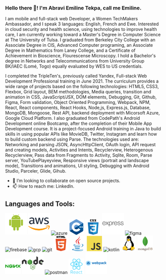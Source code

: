 ### Hello there 👋! I'm Abravi Emiline Tekpa, call me Emiline.


I am mobile and full-stack web Developer, a Women TechMakers Ambassador, and I speak 3 languages: English, French and Ewe. Interested in cloud security and health science, using technologies to improve health care, I am currently working toward a Master's Degree in Computer Science at The University of Tulsa.
I graduated from Berkeley City College with an Associate Degree in CIS, Advanced Computer programing, an Associate Degree in Mathematics from Laney College, and a Certificate of Achievement in Bioscience, Flourescense Microscopy. I hold a Bachelor's degree in Networks and Telecommunications from University Group BK/IAEC (Lomé, Togo) equally evaluated by WES to US credentials.

I completed the TripleTen's, previously called Yandex, Full-stack Web Development Professional training in June 2021. The curriculum provides a wide range of projects based on the following technologies: HTML5, CSS3, Flexbox, Grid layout, BEM methodologies, Media queries, transition and animation in CSS, JavaScript/JSX, DOM elements, Debugging, Git, Github, Figma, Form validation, Object Oriented Programming, Webpack, NPM, React, React components, React Hooks, Node,js, Express.js, Database, MongoDB, Mongoose, Rest API, backend deployment with Micorsoft Azure, Google Cloud Platform.
I also graduated from CodePath's Android Development online Bootcamp, after the completion of their Mobile App Development course. It is a project-focused Android training in Java to build skills in using popular APIs like MovieDB, Twitter, Instagram and learn how to build custom backend using Parse. The technologies used are: Networking and parsing JSON, AsyncHttpClient, OAuth login, API request and creating models, Activities and Intents, Recyclerview, Heterogenous Recyclerview, Pass data from Fragments to Activity, Sqlite, Room, Parse server, YouTubePlayeyview, Responsive views (portrait and landscape mode), Transitions and animations, UI styling, Debugging with Android Studio, Parceler, Glide, Gihub.

- 👯 I’m looking to collaborate on open source projects.
- 📫 How to reach me: LinkedIn.


## Languages and Tools:

[](https://developer.android.com)<img src="https://raw.githubusercontent.com/devicons/devicon/master/icons/android/android-original-wordmark.svg" alt="android" width="70" height="70"/>
[](https://aws.amazon.com)<img src="https://raw.githubusercontent.com/devicons/devicon/master/icons/amazonwebservices/amazonwebservices-original-wordmark.svg" alt="aws" width="70" height="70"/>
[](https://azure.microsoft.com/en-in/)<img src="https://www.vectorlogo.zone/logos/microsoft_azure/microsoft_azure-icon.svg" alt="azure" width="40" height="50"/>
[](https://www.w3schools.com/cpp/)<img src="https://raw.githubusercontent.com/devicons/devicon/master/icons/cplusplus/cplusplus-original.svg" alt="cplusplus" width="50" height="50"/>
[](https://www.w3schools.com/css/)<img src="https://raw.githubusercontent.com/devicons/devicon/master/icons/css3/css3-original-wordmark.svg" alt="css3" width="50" height="50"/>
[](https://expressjs.com)<img src="https://raw.githubusercontent.com/devicons/devicon/master/icons/express/express-original-wordmark.svg" alt="express" width="70" height="70"/>
[](https://www.figma.com/)<img src="https://www.vectorlogo.zone/logos/figma/figma-icon.svg" alt="figma" width="50" height="50"/>
[](https://firebase.google.com/)<img src="https://www.vectorlogo.zone/logos/firebase/firebase-icon.svg" alt="firebase" width="50" height="50"/>
[](https://cloud.google.com)<img src="https://www.vectorlogo.zone/logos/google_cloud/google_cloud-icon.svg" alt="gcp" width="50" height="50"/>
[](https://git-scm.com/)<img src="https://www.vectorlogo.zone/logos/git-scm/git-scm-icon.svg" alt="git" width="50" height="50"/>
[](https://www.w3.org/html/)<img src="https://raw.githubusercontent.com/devicons/devicon/master/icons/html5/html5-original-wordmark.svg" alt="html5" width="50" height="50"/>
[](https://www.java.com)<img src="https://raw.githubusercontent.com/devicons/devicon/master/icons/java/java-original.svg" alt="java" width="50" height="50"/>
[](https://developer.mozilla.org/en-US/docs/Web/JavaScript)<img src="https://raw.githubusercontent.com/devicons/devicon/master/icons/javascript/javascript-original.svg" alt="javascript" width="50" height="50"/>
[](https://kotlinlang.org)<img src="https://www.vectorlogo.zone/logos/kotlinlang/kotlinlang-icon.svg" alt="kotlin" width="50" height="50"/>
[](https://www.linux.org/)<img src="https://raw.githubusercontent.com/devicons/devicon/master/icons/linux/linux-original.svg" alt="linux" width="50" height="50"/>
[](https://www.mongodb.com/)<img src="https://raw.githubusercontent.com/devicons/devicon/master/icons/mongodb/mongodb-original-wordmark.svg" alt="mongodb" width="50" height="50"/>
[](https://www.nginx.com)<img src="https://raw.githubusercontent.com/devicons/devicon/master/icons/nginx/nginx-original.svg" alt="nginx" width="50" height="50"/>
[](https://nodejs.org)<img src="https://raw.githubusercontent.com/devicons/devicon/master/icons/nodejs/nodejs-original-wordmark.svg" alt="nodejs" width="70" height="70"/>
[](https://postman.com)<img src="https://www.vectorlogo.zone/logos/getpostman/getpostman-icon.svg" alt="postman" width="50" height="50"/>
[](https://reactjs.org/)<img src="https://raw.githubusercontent.com/devicons/devicon/master/icons/react/react-original-wordmark.svg" alt="react" width="50" height="50"/>
[](https://webpack.js.org)<img src="https://raw.githubusercontent.com/devicons/devicon/d00d0969292a6569d45b06d3f350f463a0107b0d/icons/webpack/webpack-original-wordmark.svg" alt="webpack" width="70" height="70"/>



<!--
- ⚡ Fun fact: 
